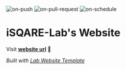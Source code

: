 
  ![on-push](../../actions/workflows/on-push.yaml/badge.svg)
  ![on-pull-request](../../actions/workflows/on-pull-request.yaml/badge.svg)
  ![on-schedule](../../actions/workflows/on-schedule.yaml/badge.svg)

  # iSQARE-Lab's Website

  Visit **[website url](#)** 🚀

  _Built with [Lab Website Template](https://greene-lab.gitbook.io/lab-website-template-docs)_
